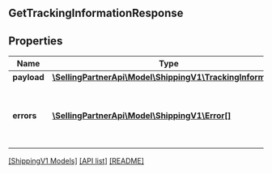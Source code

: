 ## GetTrackingInformationResponse

## Properties

Name | Type | Description | Notes
------------ | ------------- | ------------- | -------------
**payload** | [**\SellingPartnerApi\Model\ShippingV1\TrackingInformation**](TrackingInformation.md) |  | [optional]
**errors** | [**\SellingPartnerApi\Model\ShippingV1\Error[]**](Error.md) | A list of error responses returned when a request is unsuccessful. | [optional]

[[ShippingV1 Models]](../) [[API list]](../../Api) [[README]](../../../README.md)
